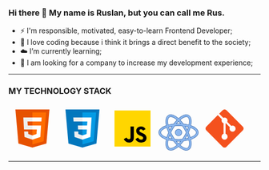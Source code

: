 ### Hi there 👋 My name is Ruslan, but you can call me Rus.



- ⚡ I'm responsible, motivated, easy-to-learn Frontend Developer;
- 🍌 I love coding because i think it brings a direct benefit to the society;
- ☁️ I’m currently learning;
- 🦉 I am looking for a company to increase my development experience;

<hr>

### MY TECHNOLOGY STACK
<p>
  <svg xmlns="http://www.w3.org/2000/svg"  viewBox="0 0 48 48" width="96px" height="96px"><path fill="#E65100" d="M41,5H7l3,34l14,4l14-4L41,5L41,5z"/><path fill="#FF6D00" d="M24 8L24 39.9 35.2 36.7 37.7 8z"/><path fill="#FFF" d="M24,25v-4h8.6l-0.7,11.5L24,35.1v-4.2l4.1-1.4l0.3-4.5H24z M32.9,17l0.3-4H24v4H32.9z"/><path fill="#EEE" d="M24,30.9v4.2l-7.9-2.6L15.7,27h4l0.2,2.5L24,30.9z M19.1,17H24v-4h-9.1l0.7,12H24v-4h-4.6L19.1,17z"/></svg>
  <svg xmlns="http://www.w3.org/2000/svg"  viewBox="0 0 48 48" width="96px" height="96px"><path fill="#0277BD" d="M41,5H7l3,34l14,4l14-4L41,5L41,5z"/><path fill="#039BE5" d="M24 8L24 39.9 35.2 36.7 37.7 8z"/><path fill="#FFF" d="M33.1 13L24 13 24 17 28.9 17 28.6 21 24 21 24 25 28.4 25 28.1 29.5 24 30.9 24 35.1 31.9 32.5 32.6 21 32.6 21z"/><path fill="#EEE" d="M24,13v4h-8.9l-0.3-4H24z M19.4,21l0.2,4H24v-4H19.4z M19.8,27h-4l0.3,5.5l7.9,2.6v-4.2l-4.1-1.4L19.8,27z"/></svg>
  <svg xmlns="http://www.w3.org/2000/svg"  viewBox="0 0 48 48" width="96px" height="96px"><path fill="#ffd600" d="M6,42V6h36v36H6z"/><path fill="#000001" d="M29.538 32.947c.692 1.124 1.444 2.201 3.037 2.201 1.338 0 2.04-.665 2.04-1.585 0-1.101-.726-1.492-2.198-2.133l-.807-.344c-2.329-.988-3.878-2.226-3.878-4.841 0-2.41 1.845-4.244 4.728-4.244 2.053 0 3.528.711 4.592 2.573l-2.514 1.607c-.553-.988-1.151-1.377-2.078-1.377-.946 0-1.545.597-1.545 1.377 0 .964.6 1.354 1.985 1.951l.807.344C36.452 29.645 38 30.839 38 33.523 38 36.415 35.716 38 32.65 38c-2.999 0-4.702-1.505-5.65-3.368L29.538 32.947zM17.952 33.029c.506.906 1.275 1.603 2.381 1.603 1.058 0 1.667-.418 1.667-2.043V22h3.333v11.101c0 3.367-1.953 4.899-4.805 4.899-2.577 0-4.437-1.746-5.195-3.368L17.952 33.029z"/></svg>
  <svg xmlns="http://www.w3.org/2000/svg"  viewBox="0 0 80 80" width="80px" height="80px"><path fill="#8bb7f0" d="M46.5,40c0,3.593-2.907,6.5-6.5,6.5s-6.5-2.907-6.5-6.5s2.907-6.5,6.5-6.5S46.5,36.407,46.5,40z"/><path fill="#4e7ab5" d="M40,47c-3.859,0-7-3.14-7-7s3.141-7,7-7s7,3.14,7,7S43.859,47,40,47z M40,34c-3.309,0-6,2.691-6,6 s2.691,6,6,6s6-2.691,6-6S43.309,34,40,34z"/><g><path fill="#8bb7f0" d="M24.474,75.503c-1.711,0-3.269-0.392-4.632-1.164c-2.28-1.293-3.856-3.521-4.686-6.62 c-0.965-3.607-0.85-8.398,0.332-13.878C5.956,50.562,0.5,45.531,0.5,40c0-5.532,5.455-10.562,14.987-13.84 c-1.182-5.481-1.298-10.272-0.333-13.879c0.83-3.1,2.406-5.328,4.685-6.62c1.362-0.772,2.921-1.164,4.632-1.164 c4.388,0,9.891,2.73,15.531,7.698c5.64-4.963,11.141-7.691,15.524-7.691c1.711,0,3.269,0.392,4.632,1.164 c2.277,1.291,3.854,3.515,4.684,6.611c0.966,3.606,0.85,8.398-0.333,13.88C74.043,29.437,79.5,34.468,79.5,40 s-5.457,10.563-14.991,13.842c1.182,5.481,1.298,10.272,0.332,13.878c-0.83,3.097-2.405,5.321-4.68,6.612 c-1.364,0.772-2.923,1.164-4.633,1.164c-4.386,0-9.889-2.728-15.527-7.689C34.361,72.774,28.859,75.503,24.474,75.503z M19.337,55.006c-0.991,4.717-1.102,8.747-0.316,11.679c0.542,2.026,1.481,3.431,2.794,4.175c0.753,0.427,1.648,0.644,2.659,0.644 c3.394,0,7.862-2.282,12.621-6.437c-2.385-2.402-4.713-5.121-6.928-8.091C26.336,56.56,22.696,55.898,19.337,55.006z M42.906,65.065c4.758,4.151,9.227,6.431,12.621,6.432c1.011,0,1.906-0.217,2.661-0.644c1.309-0.742,2.246-2.144,2.787-4.167 c0.786-2.934,0.676-6.963-0.315-11.679c-3.362,0.892-7.003,1.554-10.833,1.97C47.613,59.947,45.288,62.665,42.906,65.065z M35.566,57.393c1.452,1.776,2.938,3.433,4.434,4.94c1.492-1.506,2.979-3.163,4.43-4.94C42.939,57.464,41.454,57.5,40,57.5 C38.545,57.5,37.059,57.464,35.566,57.393z M32.349,53.179C34.844,53.392,37.417,53.5,40,53.5c2.585,0,5.155-0.108,7.646-0.32 c1.486-2.084,2.903-4.268,4.214-6.495c1.268-2.155,2.461-4.404,3.547-6.686c-1.083-2.276-2.275-4.524-3.546-6.684 c-1.308-2.222-2.725-4.406-4.215-6.495C45.157,26.608,42.587,26.5,40,26.5c-2.588,0-5.159,0.108-7.647,0.321 c-1.49,2.086-2.909,4.27-4.219,6.495c-1.27,2.159-2.462,4.407-3.546,6.686c1.082,2.274,2.274,4.522,3.545,6.684 C29.437,48.901,30.854,51.084,32.349,53.179z M57.491,44.779c-0.706,1.346-1.438,2.666-2.185,3.934 c-0.753,1.282-1.554,2.568-2.386,3.836c2.374-0.366,4.645-0.835,6.771-1.4C59.101,49.1,58.362,46.963,57.491,44.779z M20.304,51.148c2.127,0.564,4.397,1.034,6.768,1.4c-0.837-1.276-1.638-2.563-2.386-3.835c-0.745-1.267-1.478-2.585-2.183-3.931 C21.636,46.956,20.898,49.091,20.304,51.148z M59.816,40c1.528,3.391,2.773,6.743,3.708,9.977C70.926,47.373,75.5,43.574,75.5,40 s-4.574-7.373-11.976-9.977C62.591,33.257,61.345,36.609,59.816,40z M16.472,30.025C9.073,32.628,4.5,36.427,4.5,40 c0,3.574,4.573,7.373,11.974,9.976c0.934-3.235,2.179-6.587,3.705-9.974C18.652,36.614,17.407,33.262,16.472,30.025z M20.303,28.852c0.594,2.054,1.332,4.19,2.2,6.368c0.704-1.342,1.436-2.661,2.184-3.932c0.752-1.279,1.553-2.565,2.388-3.836 C24.701,27.817,22.431,28.287,20.303,28.852z M52.922,27.451c0.837,1.277,1.638,2.563,2.386,3.837 c0.746,1.267,1.479,2.586,2.185,3.932c0.869-2.177,1.607-4.313,2.201-6.369C57.564,28.286,55.294,27.816,52.922,27.451z M24.471,8.497c-1.011,0-1.905,0.216-2.657,0.644c-1.312,0.744-2.252,2.149-2.795,4.175c-0.785,2.935-0.675,6.964,0.317,11.679 c3.36-0.892,7.002-1.555,10.834-1.971c2.217-2.971,4.545-5.688,6.927-8.088C32.337,10.779,27.866,8.497,24.471,8.497z M49.828,23.023c3.83,0.416,7.471,1.078,10.833,1.97c0.992-4.716,1.103-8.746,0.316-11.68c-0.542-2.022-1.48-3.424-2.79-4.166 c-0.754-0.427-1.649-0.644-2.661-0.644c-3.393,0-7.86,2.281-12.619,6.433C45.287,17.335,47.613,20.053,49.828,23.023z M40,22.5 c1.454,0,2.939,0.036,4.431,0.107c-1.45-1.774-2.936-3.43-4.429-4.938c-1.497,1.51-2.982,3.166-4.432,4.938 C37.061,22.536,38.546,22.5,40,22.5z"/><path fill="#4e7ab5" d="M24.471,4.997c4.494,0,9.996,2.91,15.532,7.867c5.535-4.953,11.034-7.86,15.524-7.86 c1.623,0,3.099,0.37,4.386,1.099c2.156,1.222,3.652,3.343,4.446,6.306c1.077,3.917,0.851,8.74-0.434,14.08 C73.147,29.57,79,34.431,79,40s-5.853,10.43-15.076,13.512c1.341,5.773,1.566,10.726,0.434,14.079 c-0.794,2.962-2.289,5.084-4.443,6.306C58.626,74.627,57.455,75,55.833,75c-0.001,0-0.416,0-0.417,0 c-4.492,0-9.882-2.91-15.416-7.861c-5.535,4.956-11.035,7.864-15.527,7.864c-1.623,0-3.099-0.37-4.386-1.099 c-2.158-1.225-3.655-3.349-4.448-6.314c-1.19-3.717-0.95-8.603,0.434-14.079C6.852,50.429,1,45.569,1,40 c0-5.568,5.852-10.429,15.072-13.511C15.385,23.43,14.946,20.59,14.931,18c-0.012-2.046,0.267-3.949,0.707-5.59 c0.794-2.966,2.29-5.09,4.448-6.314C21.372,5.366,22.848,4.997,24.471,4.997 M18.958,25.614c3.477-0.955,7.338-1.677,11.483-2.117 c2.382-3.21,4.875-6.096,7.386-8.584c-4.872-4.346-9.616-6.917-13.356-6.917c-1.099,0-2.075,0.238-2.904,0.709 c-1.433,0.813-2.452,2.32-3.031,4.481C17.678,16.388,17.873,20.716,18.958,25.614 M61.039,25.613 c1.085-4.898,1.28-9.227,0.422-12.429c-0.578-2.157-1.597-3.661-3.027-4.472c-0.83-0.471-1.809-0.709-2.907-0.709 c-3.737,0-8.478,2.568-13.349,6.91c2.51,2.488,5,5.374,7.38,8.583C53.701,23.936,57.562,24.658,61.039,25.613 M34.477,23.166 c1.802-0.107,3.609-0.2,5.488-0.2c1.879,0,3.755,0.094,5.557,0.2c-1.808-2.279-3.664-4.361-5.521-6.204 C38.144,18.805,36.287,20.887,34.477,23.166 M40,54c2.761,0,5.404-0.121,7.918-0.342c1.519-2.117,2.988-4.365,4.372-6.719 c1.353-2.299,2.577-4.626,3.67-6.939c-1.093-2.313-2.317-4.639-3.669-6.937c-1.385-2.355-2.853-4.602-4.373-6.719 C45.405,26.121,42.762,26,40,26s-5.406,0.121-7.92,0.343c-1.521,2.117-2.991,4.365-4.376,6.719 c-1.352,2.299-2.576,4.626-3.669,6.939c1.093,2.313,2.316,4.639,3.668,6.937c1.385,2.354,2.854,4.602,4.374,6.719 C34.592,53.879,37.237,54,40,54 M57.546,36.413c1.125-2.709,2.056-5.369,2.766-7.913c-2.553-0.702-5.373-1.282-8.428-1.707 c1.028,1.527,2.029,3.11,2.992,4.748C55.83,33.16,56.717,34.788,57.546,36.413 M22.449,36.414c0.828-1.625,1.716-3.253,2.668-4.873 c0.964-1.638,1.966-3.22,2.995-4.747c-3.055,0.424-5.875,1.005-8.428,1.707C20.394,31.045,21.325,33.704,22.449,36.414 M63.188,50.622C71.264,47.886,76,43.866,76,40s-4.736-7.886-12.812-10.622c-0.953,3.405-2.269,6.983-3.92,10.621 C60.919,43.638,62.235,47.216,63.188,50.622 M16.81,50.621c0.952-3.404,2.267-6.982,3.918-10.619 c-1.651-3.638-2.967-7.217-3.919-10.622C8.734,32.116,4,36.135,4,40C4,43.866,8.735,47.885,16.81,50.621 M51.884,53.207 c3.055-0.424,5.875-1.004,8.428-1.707c-0.711-2.544-1.642-5.204-2.766-7.914c-0.829,1.625-1.717,3.253-2.67,4.873 C53.913,50.097,52.912,51.68,51.884,53.207 M28.109,53.206c-1.028-1.527-2.029-3.109-2.993-4.746 c-0.952-1.619-1.839-3.246-2.667-4.87c-1.124,2.708-2.054,5.367-2.764,7.91C22.237,52.201,25.056,52.781,28.109,53.206 M24.474,72.003c3.739,0,8.481-2.57,13.352-6.914c-2.513-2.489-5.005-5.376-7.388-8.587c-4.143-0.439-8.002-1.161-11.478-2.116 c-1.084,4.898-1.279,9.226-0.422,12.428c0.578,2.16,1.598,3.667,3.03,4.48C22.396,71.765,23.375,72.003,24.474,72.003 M55.527,71.997L55.527,71.997c1.099,0,2.076-0.238,2.907-0.709c1.43-0.811,2.447-2.315,3.024-4.473 c0.858-3.203,0.663-7.531-0.421-12.428c-3.477,0.955-7.337,1.677-11.481,2.116c-2.38,3.21-4.871,6.096-7.381,8.585 C47.046,69.428,51.788,71.996,55.527,71.997 M40,63.04c1.857-1.844,3.713-3.927,5.522-6.206c-1.801,0.107-3.559,0.333-5.439,0.333 c-1.881,0-3.807-0.226-5.609-0.333C36.284,59.114,38.142,61.197,40,63.04 M24.116,4.072c-1.799,0-3.085,0.338-4.523,1.153 c-2.399,1.361-4.055,3.691-4.921,6.926c-0.96,3.587-0.877,8.302,0.236,13.681C5.419,29.189,0,34.325,0,40 c0,5.676,5.42,10.811,14.909,14.168c-1.113,5.379-1.196,10.094-0.235,13.681c0.865,3.233,2.52,5.563,4.921,6.926 c1.44,0.816,3.17,1.163,4.968,1.163c4.487,0,9.753-2.535,15.438-7.466c5.684,4.926,11.039,7.524,15.525,7.525 c1.799,0,3.441-0.413,4.881-1.229c2.397-1.359,4.051-3.686,4.916-6.917c0.961-3.588,0.878-8.303-0.235-13.681 C74.579,50.812,80,45.676,80,40s-5.42-10.812-14.911-14.169c1.114-5.38,1.196-10.095,0.235-13.682 c-0.866-3.231-2.521-5.558-4.919-6.917c-1.439-0.815-3.081-1.229-4.879-1.229c-4.485,0-9.839,2.599-15.524,7.527 c-5.686-4.932-11.066-7.461-15.554-7.461L24.116,4.072z M19.72,24.377c-0.462-2.324-0.772-4.502-0.789-6.412 c-0.015-1.72,0.221-3.217,0.57-4.521c0.507-1.892,1.368-3.194,2.559-3.87c0.676-0.384,1.5-0.644,2.423-0.644 c3.181,0,7.367,2.178,11.883,6.034c-2.221,2.273-4.392,4.819-6.466,7.585C26.315,22.949,22.897,23.562,19.72,24.377L19.72,24.377z M43.638,14.966c4.515-3.853,8.711-5.963,11.888-5.963c0.924,0,1.737,0.195,2.414,0.579c1.189,0.674,2.049,1.973,2.555,3.861 c0.874,2.818,0.761,6.564-0.218,10.933c-3.177-0.814-6.594-1.428-10.178-1.826C48.026,19.785,45.857,17.239,43.638,14.966 L43.638,14.966z M36.673,22.06c1.096-1.3,2.209-2.53,3.328-3.678c1.119,1.148,2.231,2.378,3.326,3.678 C42.208,22.02,41.095,22,40,22S37.793,22.02,36.673,22.06L36.673,22.06z M32.625,27.3c2.405-0.199,4.883-0.341,7.375-0.341 c2.491,0,4.969,0.142,7.373,0.341c1.432,2.019,2.796,4.126,4.056,6.269c1.222,2.078,2.373,4.239,3.423,6.43 c-1.051,2.192-2.202,4.354-3.424,6.432c-1.261,2.144-2.624,4.25-4.056,6.269c-2.403,0.199-4.881,0.466-7.372,0.466 c-2.493,0-4.972-0.268-7.378-0.467c-1.433-2.018-2.797-4.125-4.058-6.269c-1.222-2.077-2.372-4.238-3.422-6.43 c1.05-2.192,2.201-4.354,3.423-6.432C29.827,31.425,31.192,29.318,32.625,27.3L32.625,27.3z M57.422,34.024 c-0.549-1.018-1.112-2.018-1.683-2.99c-0.57-0.969-1.167-1.942-1.785-2.909c1.774,0.302,3.485,0.663,5.114,1.08 C58.601,30.771,58.05,32.383,57.422,34.024L57.422,34.024z M20.928,29.205c1.629-0.417,3.34-0.778,5.114-1.08 c-0.619,0.967-1.216,1.94-1.786,2.908c-0.571,0.972-1.134,1.972-1.683,2.99C21.945,32.384,21.395,30.772,20.928,29.205 L20.928,29.205z M60.365,39.999c1.415-3.162,2.587-6.292,3.49-9.326C70.758,33.192,75,36.721,75,40s-4.242,6.808-11.145,9.327 C62.951,46.292,61.78,43.161,60.365,39.999L60.365,39.999z M16.142,49.326C9.241,46.807,5,43.278,5,40s4.241-6.807,11.141-9.326 c0.903,3.035,2.074,6.165,3.489,9.327C18.216,43.162,17.045,46.292,16.142,49.326L16.142,49.326z M53.953,51.876 c0.618-0.968,1.216-1.941,1.785-2.909c0.572-0.972,1.135-1.973,1.684-2.991c0.628,1.641,1.178,3.254,1.646,4.821 C57.438,51.212,55.727,51.574,53.953,51.876L53.953,51.876z M20.929,50.795c0.467-1.566,1.017-3.177,1.644-4.816 c0.548,1.017,1.111,2.017,1.682,2.988c0.569,0.968,1.166,1.94,1.785,2.908C24.267,51.572,22.557,51.211,20.929,50.795 L20.929,50.795z M24.474,71.003c-0.924,0-1.736-0.195-2.413-0.579c-1.19-0.676-2.051-1.977-2.557-3.869 c-0.831-2.845-0.737-6.592,0.218-10.933c3.176,0.814,6.592,1.428,10.175,1.826c2.075,2.766,4.246,5.313,6.468,7.588 C31.85,68.893,27.653,71.004,24.474,71.003L24.474,71.003L24.474,71.003z M50.098,57.45c3.584-0.399,7.001-1.012,10.178-1.826 c1.105,4.74,1.192,8.518,0.217,10.932c-0.505,1.889-1.364,3.188-2.552,3.861c-0.678,0.384-1.49,0.579-2.413,0.579v1l-0.001-1 c-3.18,0-7.377-2.11-11.891-5.961C45.856,62.762,48.025,60.216,50.098,57.45L50.098,57.45z M40,61.62 c-1.12-1.148-2.234-2.379-3.33-3.68C37.79,57.98,38.904,58,40,58c1.095,0,2.208-0.02,3.327-0.06 C42.232,59.241,41.119,60.472,40,61.62L40,61.62z"/></g></svg>
  <svg xmlns="http://www.w3.org/2000/svg"  viewBox="0 0 48 48" width="96px" height="96px"><path fill="#F4511E" d="M42.2,22.1L25.9,5.8C25.4,5.3,24.7,5,24,5c0,0,0,0,0,0c-0.7,0-1.4,0.3-1.9,0.8l-3.5,3.5l4.1,4.1c0.4-0.2,0.8-0.3,1.3-0.3c1.7,0,3,1.3,3,3c0,0.5-0.1,0.9-0.3,1.3l4,4c0.4-0.2,0.8-0.3,1.3-0.3c1.7,0,3,1.3,3,3s-1.3,3-3,3c-1.7,0-3-1.3-3-3c0-0.5,0.1-0.9,0.3-1.3l-4-4c-0.1,0-0.2,0.1-0.3,0.1v10.4c1.2,0.4,2,1.5,2,2.8c0,1.7-1.3,3-3,3s-3-1.3-3-3c0-1.3,0.8-2.4,2-2.8V18.8c-1.2-0.4-2-1.5-2-2.8c0-0.5,0.1-0.9,0.3-1.3l-4.1-4.1L5.8,22.1C5.3,22.6,5,23.3,5,24c0,0.7,0.3,1.4,0.8,1.9l16.3,16.3c0,0,0,0,0,0c0.5,0.5,1.2,0.8,1.9,0.8s1.4-0.3,1.9-0.8l16.3-16.3c0.5-0.5,0.8-1.2,0.8-1.9C43,23.3,42.7,22.6,42.2,22.1z"/></svg>
</p>

<hr>
  


